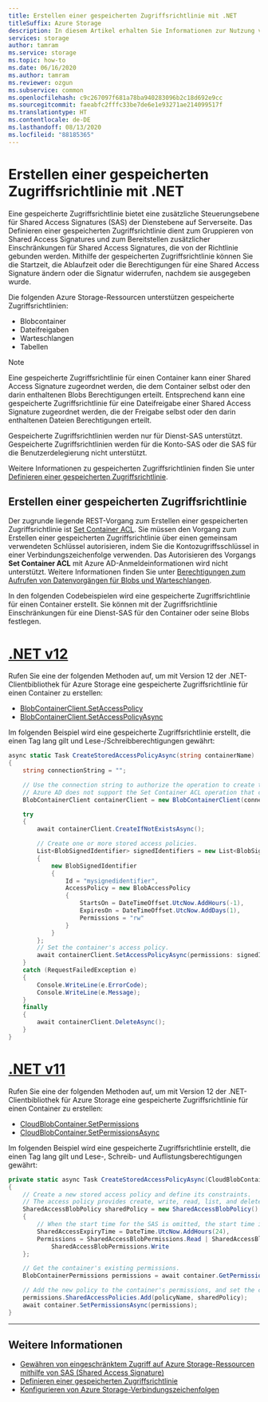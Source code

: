 ```yaml
---
title: Erstellen einer gespeicherten Zugriffsrichtlinie mit .NET
titleSuffix: Azure Storage
description: In diesem Artikel erhalten Sie Informationen zur Nutzung von Azure Storage und .NET für das Erstellen einer gespeicherten Zugriffsrichtlinie. Außerdem erhalten Sie Informationen zu verschiedenen Steuerungsebenen für auf Dienstebene freigegebenen Zugriffssignaturen auf dem Server.
services: storage
author: tamram
ms.service: storage
ms.topic: how-to
ms.date: 06/16/2020
ms.author: tamram
ms.reviewer: ozgun
ms.subservice: common
ms.openlocfilehash: c9c267097f681a78ba940283096b2c18d692e9cc
ms.sourcegitcommit: faeabfc2fffc33be7de6e1e93271ae214099517f
ms.translationtype: HT
ms.contentlocale: de-DE
ms.lasthandoff: 08/13/2020
ms.locfileid: "88185365"
---
```

# <a name="create-a-stored-access-policy-with-net"></a>Erstellen einer gespeicherten Zugriffsrichtlinie mit .NET

Eine gespeicherte Zugriffsrichtlinie bietet eine zusätzliche Steuerungsebene für Shared Access Signatures (SAS) der Dienstebene auf Serverseite. Das Definieren einer gespeicherten Zugriffsrichtlinie dient zum Gruppieren von Shared Access Signatures und zum Bereitstellen zusätzlicher Einschränkungen für Shared Access Signatures, die von der Richtlinie gebunden werden. Mithilfe der gespeicherten Zugriffsrichtlinie können Sie die Startzeit, die Ablaufzeit oder die Berechtigungen für eine Shared Access Signature ändern oder die Signatur widerrufen, nachdem sie ausgegeben wurde.
  
Die folgenden Azure Storage-Ressourcen unterstützen gespeicherte Zugriffsrichtlinien:  
  
- Blobcontainer  
- Dateifreigaben  
- Warteschlangen  
- Tabellen  
  
> [!NOTE]
> Eine gespeicherte Zugriffsrichtlinie für einen Container kann einer Shared Access Signature zugeordnet werden, die dem Container selbst oder den darin enthaltenen Blobs Berechtigungen erteilt. Entsprechend kann eine gespeicherte Zugriffsrichtlinie für eine Dateifreigabe einer Shared Access Signature zugeordnet werden, die der Freigabe selbst oder den darin enthaltenen Dateien Berechtigungen erteilt.  
>
> Gespeicherte Zugriffsrichtlinien werden nur für Dienst-SAS unterstützt. Gespeicherte Zugriffsrichtlinien werden für die Konto-SAS oder die SAS für die Benutzerdelegierung nicht unterstützt.  

Weitere Informationen zu gespeicherten Zugriffsrichtlinien finden Sie unter [Definieren einer gespeicherten Zugriffsrichtlinie](/rest/api/storageservices/define-stored-access-policy).

## <a name="create-a-stored-access-policy"></a>Erstellen einer gespeicherten Zugriffsrichtlinie

Der zugrunde liegende REST-Vorgang zum Erstellen einer gespeicherten Zugriffsrichtlinie ist [Set Container ACL](/rest/api/storageservices/set-container-acl). Sie müssen den Vorgang zum Erstellen einer gespeicherten Zugriffsrichtlinie über einen gemeinsam verwendeten Schlüssel autorisieren, indem Sie die Kontozugriffsschlüssel in einer Verbindungszeichenfolge verwenden. Das Autorisieren des Vorgangs **Set Container ACL** mit Azure AD-Anmeldeinformationen wird nicht unterstützt. Weitere Informationen finden Sie unter [Berechtigungen zum Aufrufen von Datenvorgängen für Blobs und Warteschlangen](/rest/api/storageservices/authorize-with-azure-active-directory#permissions-for-calling-blob-and-queue-data-operations).

In den folgenden Codebeispielen wird eine gespeicherte Zugriffsrichtlinie für einen Container erstellt. Sie können mit der Zugriffsrichtlinie Einschränkungen für eine Dienst-SAS für den Container oder seine Blobs festlegen.

# <a name="net-v12"></a>[.NET v12](#tab/dotnet)

Rufen Sie eine der folgenden Methoden auf, um mit Version 12 der .NET-Clientbibliothek für Azure Storage eine gespeicherte Zugriffsrichtlinie für einen Container zu erstellen:

- [BlobContainerClient.SetAccessPolicy](/dotnet/api/azure.storage.blobs.blobcontainerclient.setaccesspolicy)
- [BlobContainerClient.SetAccessPolicyAsync](/dotnet/api/azure.storage.blobs.blobcontainerclient.setaccesspolicyasync)

Im folgenden Beispiel wird eine gespeicherte Zugriffsrichtlinie erstellt, die einen Tag lang gilt und Lese-/Schreibberechtigungen gewährt:

```csharp
async static Task CreateStoredAccessPolicyAsync(string containerName)
{
    string connectionString = "";

    // Use the connection string to authorize the operation to create the access policy.
    // Azure AD does not support the Set Container ACL operation that creates the policy.
    BlobContainerClient containerClient = new BlobContainerClient(connectionString, containerName);

    try
    {
        await containerClient.CreateIfNotExistsAsync();

        // Create one or more stored access policies.
        List<BlobSignedIdentifier> signedIdentifiers = new List<BlobSignedIdentifier>
        {
            new BlobSignedIdentifier
            {
                Id = "mysignedidentifier",
                AccessPolicy = new BlobAccessPolicy
                {
                    StartsOn = DateTimeOffset.UtcNow.AddHours(-1),
                    ExpiresOn = DateTimeOffset.UtcNow.AddDays(1),
                    Permissions = "rw"
                }
            }
        };
        // Set the container's access policy.
        await containerClient.SetAccessPolicyAsync(permissions: signedIdentifiers);
    }
    catch (RequestFailedException e)
    {
        Console.WriteLine(e.ErrorCode);
        Console.WriteLine(e.Message);
    }
    finally
    {
        await containerClient.DeleteAsync();
    }
}
```

# <a name="net-v11"></a>[.NET v11](#tab/dotnet11)

Rufen Sie eine der folgenden Methoden auf, um mit Version 12 der .NET-Clientbibliothek für Azure Storage eine gespeicherte Zugriffsrichtlinie für einen Container zu erstellen:

- [CloudBlobContainer.SetPermissions](/dotnet/api/microsoft.azure.storage.blob.cloudblobcontainer.setpermissions)
- [CloudBlobContainer.SetPermissionsAsync](/dotnet/api/microsoft.azure.storage.blob.cloudblobcontainer.setpermissionsasync)

Im folgenden Beispiel wird eine gespeicherte Zugriffsrichtlinie erstellt, die einen Tag lang gilt und Lese-, Schreib- und Auflistungsberechtigungen gewährt:

```csharp
private static async Task CreateStoredAccessPolicyAsync(CloudBlobContainer container, string policyName)
{
    // Create a new stored access policy and define its constraints.
    // The access policy provides create, write, read, list, and delete permissions.
    SharedAccessBlobPolicy sharedPolicy = new SharedAccessBlobPolicy()
    {
        // When the start time for the SAS is omitted, the start time is assumed to be the time when Azure Storage receives the request.
        SharedAccessExpiryTime = DateTime.UtcNow.AddHours(24),
        Permissions = SharedAccessBlobPermissions.Read | SharedAccessBlobPermissions.List |
            SharedAccessBlobPermissions.Write
    };

    // Get the container's existing permissions.
    BlobContainerPermissions permissions = await container.GetPermissionsAsync();

    // Add the new policy to the container's permissions, and set the container's permissions.
    permissions.SharedAccessPolicies.Add(policyName, sharedPolicy);
    await container.SetPermissionsAsync(permissions);
}
```

---

## <a name="see-also"></a>Weitere Informationen

- [Gewähren von eingeschränktem Zugriff auf Azure Storage-Ressourcen mithilfe von SAS (Shared Access Signature)](storage-sas-overview.md)
- [Definieren einer gespeicherten Zugriffsrichtlinie](/rest/api/storageservices/define-stored-access-policy)
- [Konfigurieren von Azure Storage-Verbindungszeichenfolgen](storage-configure-connection-string.md)
